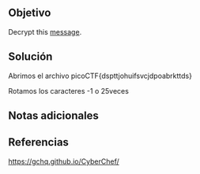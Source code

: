 ## Objetivo
  
Decrypt this [message](https://jupiter.challenges.picoctf.org/static/6385b895dcb30c74dbd1f0ea271e3563/ciphertext).
## Solución
Abrimos el archivo
picoCTF{dspttjohuifsvcjdpoabrkttds}

Rotamos los caracteres -1 o 25veces 
## Notas adicionales

## Referencias
https://gchq.github.io/CyberChef/
